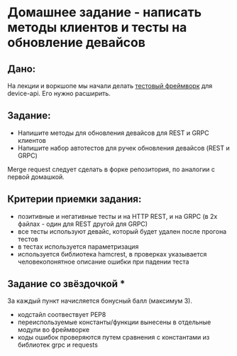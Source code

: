 # Домашнее задание - написать методы клиентов и тесты на обновление девайсов

## Дано:

На лекции и воркшопе мы начали делать [тестовый фреймворк](https://gitlab.ozon.dev/qa/classroom-3/device-api-e2e) для device-api. Его нужно расширить.

## Задание:
- Напишите методы для обновления девайсов для REST и GRPC клиентов
- Напишите набор автотестов для ручек обновления девайсов (REST и GRPC)

Merge request следует сделать в форке репозитория, по аналогии с первой домашкой.

## Критерии приемки задания:
- позитивные и негативные тесты и на HTTP REST, и на GRPC (в 2х файлах - один для REST другой для GRPC)
- все тесты используют девайс, который будет удален после прогона тестов
- в тестах используется параметризация
- используется библиотека hamcrest, в проверках указывается человекопонятное описание ошибки при падении теста

## Задание со звёздочкой *
За каждый пункт начисляется бонусный балл (максимум 3).
- кодстайл соотвествует PEP8
- переиспользуемые константы/функции вынесены в отдельные модули во фреймворке
- коды ошибок проверяются путем сравнения с константами из библиотек grpc и requests



